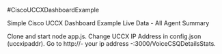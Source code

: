 #CiscoUCCXDashboardExample

Simple Cisco UCCX Dashboard Example
Live Data - All Agent Summary

Clone and start node app.js.
Change UCCX IP Address in config.json (uccxipaddr).
Go to http://- your ip address -:3000/VoiceCSQDetailsStats.
